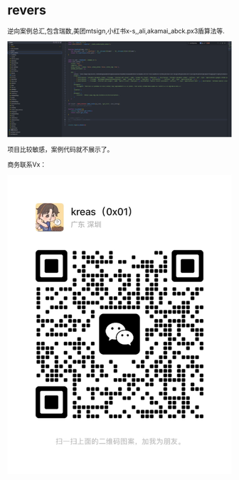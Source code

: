 # revers
逆向案例总汇,包含瑞数,美团mtsign,小红书x-s,,ali,akamai_abck.px3盾算法等.

![1685775757399](https://github.com/mr-linge/revers/blob/main/image/1685775757399.png)

项目比较敏感，案例代码就不展示了。

商务联系Vx：

![avat](https://github.com/mr-linge/revers/blob/main/image/avat.jpg)

